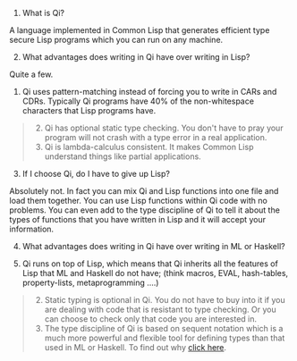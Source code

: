 1. What is Qi?

A language implemented in Common Lisp that generates efficient type secure Lisp programs which you can run on any machine.

2. What advantages does writing in Qi have over writing in Lisp?

Quite a few.

  1. Qi uses pattern-matching instead of forcing you to write in CARs and CDRs. Typically Qi programs have 40% of the non-whitespace characters that Lisp programs have.
> 2. Qi has optional static type checking. You don't have to pray your program will not crash with a type error in a real application.
> 3. Qi is lambda-calculus consistent. It makes Common Lisp understand things like partial applications.

3. If I choose Qi, do I have to give up Lisp?

Absolutely not. In fact you can mix Qi and Lisp functions into one file and load them together. You can use Lisp functions within Qi code with no problems. You can even add to the type discipline of Qi to tell it about the types of functions that you have written in Lisp and it will accept your information.

4. What advantages does writing in Qi have over writing in ML or Haskell?

  1. Qi runs on top of Lisp, which means that Qi inherits all the features of Lisp that ML and Haskell do not have; (think macros, EVAL, hash-tables, property-lists, metaprogramming ....)
> 2. Static typing is optional in Qi. You do not have to buy into it if you are dealing with code that is resistant to type checking. Or you can choose to check only that code you are interested in.
> 3. The type discipline of Qi is based on sequent notation which is a much more powerful and flexible tool for defining types than that used in ML or Haskell. To find out why [click here](http://www.lambdassociates.org/advtypes.htm).